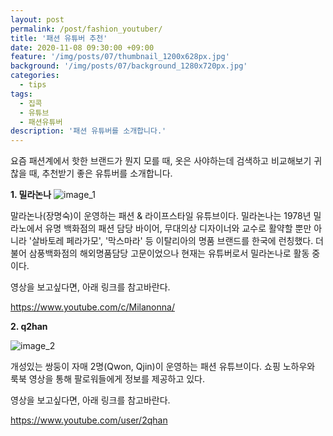 ```yaml
---
layout: post
permalink: /post/fashion_youtuber/
title: '패션 유튜버 추천'
date: 2020-11-08 09:30:00 +09:00
feature: '/img/posts/07/thumbnail_1200x628px.jpg'
background: '/img/posts/07/background_1280x720px.jpg'
categories:
  - tips
tags:
  - 집콕
  - 유튜브
  - 패션유튜버
description: '패션 유튜버를 소개합니다.'
---
```


요즘 패션계에서 핫한 브랜드가 뭔지 모를 때,
옷은 사야하는데 검색하고 비교해보기 귀찮을 때,
추천받기 좋은 유튜버를 소개합니다.

**1. 밀라논나**
![image_1](https://ifh.cc/g/0N66gv.jpg)

말라논나(장명숙)이 운영하는 패션 & 라이프스타일 유튜브이다.
밀라논나는 1978년 밀라노에서 유명 백화점의 패션 담당 바이어, 무대의상 디자이너와 교수로 활약할 뿐만 아니라 '살바토레 페라가모', '막스마라' 등 이탈리아의 명품 브랜드를 한국에 런칭했다. 더불어 삼풍백화점의 해외명품담당 고문이었으나 현재는 유튜버로서 밀라논나로 활동 중이다.

영상을 보고싶다면, 아래 링크를 참고바란다.

https://www.youtube.com/c/Milanonna/



**2. q2han**

![image_2](https://ifh.cc/g/cReYFP.jpg)

개성있는 쌍둥이 자매 2명(Qwon, Qjin)이 운영하는 패션 유튜브이다.
쇼핑 노하우와 룩북 영상을 통해 팔로워들에게 정보를 제공하고 있다.

영상을 보고싶다면, 아래 링크를 참고바란다.

https://www.youtube.com/user/2qhan
